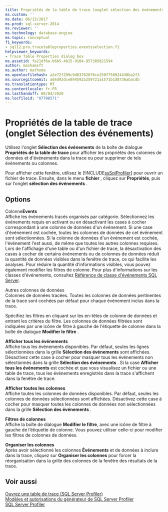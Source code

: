 ```yaml
---
title: Propriétés de la table de trace (onglet sélection des événements) | Microsoft Docs
ms.custom: ''
ms.date: 06/13/2017
ms.prod: sql-server-2014
ms.reviewer: ''
ms.technology: database-engine
ms.topic: conceptual
f1_keywords:
- sql12.pro.tracetableproperties.eventsselection.f1
helpviewer_keywords:
- Trace Table Properties dialog box
ms.assetid: fa21df6a-b6b5-4b15-9104-957385821594
author: mashamsft
ms.author: mathoma
ms.openlocfilehash: a2e72f299c9d83762876ce250f750924430ba2f3
ms.sourcegitcommit: ad4d92dce894592a259721a1571b1d8736abacdb
ms.translationtype: MT
ms.contentlocale: fr-FR
ms.lasthandoff: 08/04/2020
ms.locfileid: "87708571"
---
```

# <a name="trace-table-properties-events-selection-tab"></a>Propriétés de la table de trace (onglet Sélection des événements)
  Utilisez l'onglet **Sélection des événements** de la boîte de dialogue **Propriétés de la table de trace** pour afficher les propriétés des colonnes de données et d'événements dans la trace ou pour supprimer de tels événements ou colonnes.  
  
 Pour afficher cette fenêtre, utilisez le [!INCLUDE[ssSqlProfiler](../includes/sssqlprofiler-md.md)] pour ouvrir un fichier de trace. Ensuite, dans le menu **fichier** , cliquez sur **Propriétés**, puis sur l’onglet **sélection des événements** .  
  
## <a name="options"></a>Options  
 Colonne**Events**  
 Affiche les événements tracés organisés par catégorie. Sélectionnez les événements requis en activant ou en désactivant les cases à cocher correspondant à une colonne de données d'un événement. Si une case d'événement est cochée, toutes les colonnes de données de cet événement sont sélectionnées. Si la colonne de données d'un événement est cochée, l'événement l'est aussi, de même que toutes les autres colonnes requises. Lors de l'affichage d'une table ou d'un fichier de trace, la désactivation des cases à cocher de certains événements ou de colonnes de données réduit la quantité de données visibles dans la fenêtre de trace, ce qui facilite les analyses. Pour réduire la quantité d'informations visibles, vous pouvez également modifier les filtres de colonne. Pour plus d'informations sur les classes d'événements, consultez [Référence de classe d'événements SQL Server](../relational-databases/event-classes/sql-server-event-class-reference.md).  
  
 Autres colonnes de données  
 Colonnes de données tracées. Toutes les colonnes de données pertinentes de la trace sont cochées par défaut pour chaque événement inclus dans la trace.  
  
 Spécifiez les filtres en cliquant sur les en-têtes de colonne de données et entrant les critères du filtre. Les colonnes de données filtrées sont indiquées par une icône de filtre à gauche de l'étiquette de colonne dans la boîte de dialogue **Modifier le filtre** .  
  
 **Afficher tous les événements**  
 Affiche tous les événements disponibles. Par défaut, seules les lignes sélectionnées dans la grille **Sélection des événements** sont affichées. Désactivez cette case à cocher pour masquer tous les événements non sélectionnés dans la grille **Sélection des événements** . Si la case **Afficher tous les événements** est cochée et que vous visualisez un fichier ou une table de trace, tous les événements enregistrés dans la trace s'affichent dans la fenêtre de trace.  
  
 **Afficher toutes les colonnes**  
 Affiche toutes les colonnes de données disponibles. Par défaut, seules les colonnes de données sélectionnées sont affichées. Désactivez cette case à cocher pour masquer toutes les colonnes de données non sélectionnées dans la grille **Sélection des événements** .  
  
 **Filtres de colonnes**  
 Affiche la boîte de dialogue **Modifier le filtre**, avec une icône de filtre à gauche de l’étiquette de colonne. Vous pouvez utiliser celle-ci pour modifier les filtres de colonnes de données.  
  
 **Organiser les colonnes**  
 Après avoir sélectionné les colonnes **Événements** et de données à inclure dans la trace, cliquez sur **Organiser les colonnes** pour forcer la réorganisation dans la grille des colonnes de la fenêtre des résultats de la trace.  
  
## <a name="see-also"></a>Voir aussi  
 [Ouvrez une table de trace &#40;SQL Server Profiler&#41;](../tools/sql-server-profiler/open-a-trace-table-sql-server-profiler.md)   
 [Modèles et autorisations du générateur de SQL Server Profiler](../tools/sql-server-profiler/sql-server-profiler-templates-and-permissions.md)   
 [SQL Server Profiler](../tools/sql-server-profiler/sql-server-profiler.md)  
  
  
